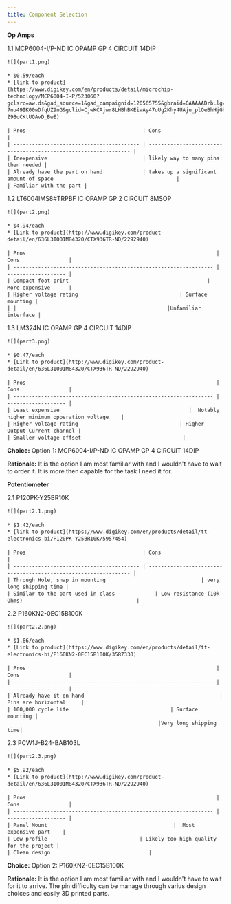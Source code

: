 ```yaml
---
title: Component Selection
---
```



**Op Amps**

1.1 MCP6004-I/P-ND IC OPAMP GP 4 CIRCUIT 14DIP

    ![](part1.png)

    * $0.59/each
    * [link to product](https://www.digikey.com/en/products/detail/microchip-technology/MCP6004-I-P/523060?gclsrc=aw.ds&gad_source=1&gad_campaignid=120565755&gbraid=0AAAAADrbLlgvmi-7nu49IK00wDfqUZ9nG&gclid=CjwKCAjwr8LHBhBKEiwAy47uUg2Khy4UAju_plOeBhHjGhTL9rCemC6lQ3zkZeHUy87t1d8vDi-Z9BoCKtUQAvD_BwE)

    | Pros                                      | Cons                                                             |
    | ----------------------------------------- | ---------------------------------------------------------------- |
    | Inexpensive                               | likely way to many pins then needed |
    | Already have the part on hand             | takes up a significant amount of space                                        |
    | Familiar with the part |

1.2 LT6004IMS8#TRPBF IC OPAMP GP 2 CIRCUIT 8MSOP

    ![](part2.png)

    * $4.94/each
    * [Link to product](http://www.digikey.com/product-detail/en/636L3I001M84320/CTX936TR-ND/2292940)

    | Pros                                                              | Cons                |
    | ----------------------------------------------------------------- | ------------------- |
    | Compact foot print                                             | More expensive      |
    | Higher voltage rating                                 | Surface mounting |
    | |                                                 |Unfamiliar interface |

1.3 LM324N IC OPAMP GP 4 CIRCUIT 14DIP

    ![](part3.png)

    * $0.47/each
    * [Link to product](http://www.digikey.com/product-detail/en/636L3I001M84320/CTX936TR-ND/2292940)

    | Pros                                                              | Cons                |
    | ----------------------------------------------------------------- | ------------------- |
    | Least expensive                                          |  Notably higher minimum opperation voltage    |
    | Higher voltage rating                                 | Higher Output Current channel |
    | Smaller voltage offset                                 | 

**Choice:** Option 1: MCP6004-I/P-ND IC OPAMP GP 4 CIRCUIT 14DIP

**Rationale:** It is the option I am most familiar with and I wouldn't have to wait to order it. It is more then capable for the task I need it for.


**Potentiometer**

2.1 P120PK-Y25BR10K

    ![](part2.1.png)

    * $1.42/each
    * [link to product](https://www.digikey.com/en/products/detail/tt-electronics-bi/P120PK-Y25BR10K/5957454)

    | Pros                                      | Cons                                                             |
    | ----------------------------------------- | ---------------------------------------------------------------- |
    | Through Hole, snap in mounting                               | very long shipping time |
    | Similar to the part used in class             | Low resistance (10k Ohms)                                     |
    

2.2 P160KN2-0EC15B100K

    ![](part2.2.png)

    * $1.66/each
    * [Link to product](https://www.digikey.com/en/products/detail/tt-electronics-bi/P160KN2-0EC15B100K/3587330)

    | Pros                                                              | Cons                |
    | ----------------------------------------------------------------- | ------------------- |
    | Already have it on hand                                            | Pins are horizontal     |
    | 100,000 cycle life                                 | Surface mounting |
                                                     |Very long shipping time|

2.3 PCW1J-B24-BAB103L 

    ![](part2.3.png)

    * $5.92/each
    * [Link to product](http://www.digikey.com/product-detail/en/636L3I001M84320/CTX936TR-ND/2292940)

    | Pros                                                              | Cons                |
    | ----------------------------------------------------------------- | ------------------- |
    | Panel Mount                                         |  Most expensive part    |
    | Low profile                              | Likely too high quality for the project |
    | Clean design                                | 

**Choice:** Option 2: P160KN2-0EC15B100K

**Rationale:** It is the option I am most familiar with and I wouldn't have to wait for it to arrive. The pin difficulty can be manage through varius design choices and easily 3D printed parts. 
